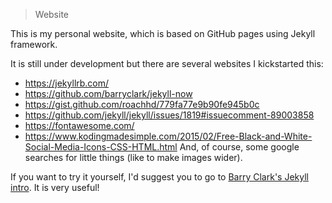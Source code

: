 > Website

This is my personal website, which is based on GitHub pages using Jekyll framework.

It is still under development but there are several websites I kickstarted this:
- https://jekyllrb.com/
- https://github.com/barryclark/jekyll-now
- https://gist.github.com/roachhd/779fa77e9b90fe945b0c
- https://github.com/jekyll/jekyll/issues/1819#issuecomment-89003858
- https://fontawesome.com/
- https://www.kodingmadesimple.com/2015/02/Free-Black-and-White-Social-Media-Icons-CSS-HTML.html
And, of course, some google searches for little things (like to make images wider).

If you want to try it yourself, I'd suggest you to go to [Barry Clark's Jekyll intro](https://github.com/barryclark/jekyll-now). It is very useful!